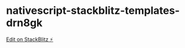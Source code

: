 # nativescript-stackblitz-templates-drn8gk

[Edit on StackBlitz ⚡️](https://stackblitz.com/edit/nativescript-stackblitz-templates-drn8gk)